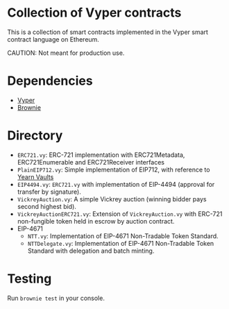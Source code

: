 # Collection of Vyper contracts

This is a collection of smart contracts implemented in the Vyper smart contract language on Ethereum.

CAUTION: Not meant for production use.

# Dependencies

- [Vyper](https://github.com/vyperlang/vyper)
- [Brownie](https://github.com/eth-brownie/brownie)

# Directory

- `ERC721.vy`: ERC-721 implementation with ERC721Metadata, ERC721Enumerable and ERC721Receiver interfaces
- `PlainEIP712.vy`: Simple implementation of EIP712, with reference to [Yearn Vaults](https://github.com/yearn/yearn-vaults/blob/main/contracts/Vault.vy)
- `EIP4494.vy`: `ERC721.vy` with implementation of EIP-4494 (approval for transfer by signature).
- `VickreyAuction.vy`: A simple Vickrey auction (winning bidder pays second highest bid).
- `VickreyAuctionERC721.vy`: Extension of `VickreyAuction.vy` with ERC-721 non-fungible token held in escrow by auction contract.
- EIP-4671
	- `NTT.vy`: Implementation of EIP-4671 Non-Tradable Token Standard.
	- `NTTDelegate.vy`: Implementation of EIP-4671 Non-Tradable Token Standard with
		delegation and batch minting.

# Testing

Run `brownie test` in your console.
